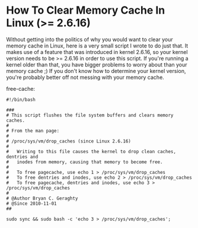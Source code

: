 # How To Clear Memory Cache In Linux (&gt;= 2.6.16)
Without getting into the politics of why you would want to clear your memory
cache in Linux, here is a very small script I wrote to do just that. It makes
use of a feature that was introduced in kernel 2.6.16, so your kernel version
needs to be >= 2.6.16 in order to use this script. If you're running a kernel
older than that, you have bigger problems to worry about than your memory
cache ;) If you don't know how to determine your kernel version, you're
probably better off not messing with your memory cache.

free-cache:
    
    #!/bin/bash
    
    ###
    # This script flushes the file system buffers and clears memory caches.
    # 
    # From the man page:
    #
    # /proc/sys/vm/drop_caches (since Linux 2.6.16)
    #
    #   Writing to this file causes the kernel to drop clean caches, dentries and
    #   inodes from memory, causing that memory to become free.
    #
    #   To free pagecache, use echo 1 > /proc/sys/vm/drop_caches
    #   To free dentries and inodes, use echo 2 > /proc/sys/vm/drop_caches
    #   To free pagecache, dentries and inodes, use echo 3 > /proc/sys/vm/drop_caches
    #
    # @Author Bryan C. Geraghty 
    # @Since 2010-11-01
    ##
    
    sudo sync && sudo bash -c 'echo 3 > /proc/sys/vm/drop_caches';
    
